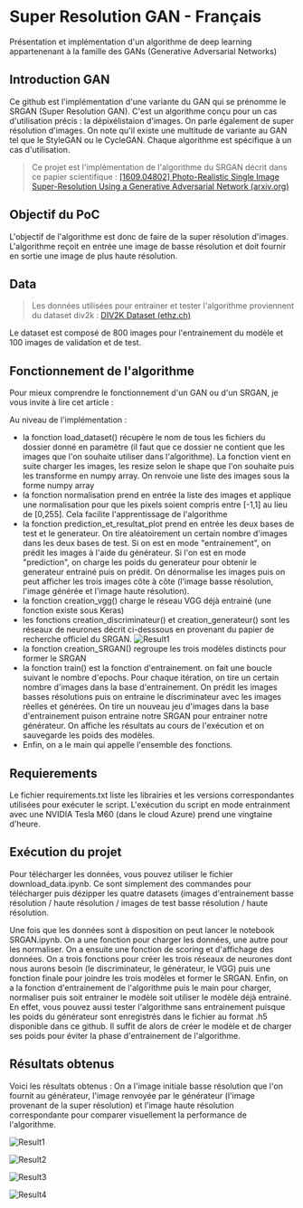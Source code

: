 # Super Resolution GAN - Français

Présentation et implémentation d'un algorithme de deep learning appartenenant à la famille des GANs (Generative Adversarial Networks)

## Introduction GAN

Ce github est l'implémentation d'une variante du GAN qui se prénomme le SRGAN (Super Resolution GAN).  C'est un algorithme conçu pour un cas d'utilisation précis : la dépixélistaion d'images. On parle également de super résolution d'images. On note qu'il existe une multitude de variante au GAN tel que le StyleGAN ou le CycleGAN. Chaque algorithme est spécifique à un cas d'utilisation. 

> Ce projet est l'implémentation de l'algorithme du SRGAN décrit dans ce papier scientifique : [[1609.04802] Photo-Realistic Single Image Super-Resolution Using a Generative Adversarial Network (arxiv.org)](https://arxiv.org/abs/1609.04802)

## Objectif du PoC

L'objectif de l'algorithme est donc de faire de la super résolution d'images. L'algorithme reçoit en entrée une image de basse résolution et doit fournir en sortie une image de plus haute résolution.

## Data

> Les données utilisées pour entrainer et tester l'algorithme proviennent du dataset div2k : [DIV2K Dataset (ethz.ch)](https://data.vision.ee.ethz.ch/cvl/DIV2K/)

Le dataset est composé de 800 images pour l'entrainement du modèle et 100 images de validation et de test.

## Fonctionnement de l'algorithme

Pour mieux comprendre le fonctionnement d'un GAN ou d'un SRGAN, je vous invite à lire cet article :

Au niveau de l'implémentation :

* la fonction load_dataset() récupère le nom de tous les fichiers du dossier donné en paramètre (il faut que ce dossier ne contient que les images que l'on souhaite utiliser dans l'algorithme). La fonction vient en suite charger les images, les resize selon le shape que l'on souhaite puis les transforme en numpy array. On renvoie une liste des images sous la forme numpy array
* la fonction normalisation prend en entrée la liste des images et applique une normalisation pour que les pixels soient compris entre [-1,1] au lieu de [0,255]. Cela facilite l'apprentissage de l'algorithme
* la fonction prediction_et_resultat_plot prend en entrée les deux bases de test et le generateur. On tire aléatoirement un certain nombre d'images dans les deux bases de test. Si on est en mode "entrainement", on prédit les images à l'aide du générateur. Si l'on est en mode "prediction", on charge les poids du generateur pour obtenir le generateur entrainé puis on prédit. On dénormalise les images puis on peut afficher les trois images côte à côte (l'image basse résolution, l'image générée et l'image haute résolution).
* la fonction creation_vgg() charge le réseau VGG déjà entrainé (une fonction existe sous Keras)
* les fonctions creation_discriminateur() et creation_generateur() sont les réseaux de neurones décrit ci-desssous en provenant du papier de recherche officiel du SRGAN.
![Result1](https://github.com/Katalyse/Super-Resolution-GAN-Fr/blob/main/Image_Readme/SRGAN_architecture.png)
* la fonction creation_SRGAN() regroupe les trois modèles distincts pour former le SRGAN
* la fonction train() est la fonction d'entrainement. on fait une boucle suivant le nombre d'epochs. Pour chaque itération, on tire un certain nombre d'images dans la base d'entrainement. On prédit les images basses résolutions puis on entraine le discriminateur avec les images réelles et générées. On tire un nouveau jeu d'images dans la base d'entrainement puison entraine notre SRGAN pour entrainer notre générateur. On affiche les résultats au cours de l'exécution et on sauvegarde les poids des modèles.
* Enfin, on a le main qui appelle l'ensemble des fonctions.

## Requierements

Le fichier requirements.txt liste les librairies et les versions correspondantes utilisées pour exécuter le script. L'exécution du script en mode entrainment avec une NVIDIA Tesla M60 (dans le cloud Azure) prend une vingtaine d'heure.

## Exécution du projet

Pour télécharger les données, vous pouvez utiliser le fichier download_data.ipynb. Ce sont simplement des commandes pour télécharger puis dézipper les quatre datasets (images d'entrainement basse résolution / haute résolution / images de test basse résolution / haute résolution.

Une fois que les données sont à disposition on peut lancer le notebook SRGAN.ipynb. On a une fonction pour charger les données, une autre pour les normaliser. On a ensuite une fonction de scoring et d'affichage des données. On a trois fonctions pour créer les trois réseaux de neurones dont nous aurons besoin (le discriminateur, le générateur, le VGG) puis une fonction finale pour joindre les trois modèles et former le SRGAN. Enfin, on a la fonction d'entrainement de l'algorithme puis le main pour charger, normaliser puis soit entrainer le modèle soit utiliser le modèle déjà entrainé. En effet, vous pouvez aussi tester l'algorithme sans entrainement puisque les poids du générateur sont enregistrés dans le fichier au format .h5 disponible dans ce github. Il suffit de alors de créer le modèle et de charger ses poids pour éviter la phase d'entrainement de l'algorithme.

## Résultats obtenus

Voici les résultats obtenus : On a l'image initiale basse résolution que l'on fournit au générateur, l'image renvoyée par le générateur (l'image provenant de la super résolution) et l'image haute résolution correspondante pour comparer visuellement la performance de l'algorithme.

![Result1](https://github.com/Katalyse/Super-Resolution-GAN-Fr/blob/main/Image_Result/result_image_4.png)

![Result2](https://github.com/Katalyse/Super-Resolution-GAN-Fr/blob/main/Image_Result/result_image_56.png)

![Result3](https://github.com/Katalyse/Super-Resolution-GAN-Fr/blob/main/Image_Result/result_image_57.png)

![Result4](https://github.com/Katalyse/Super-Resolution-GAN-Fr/blob/main/Image_Result/result_image_63.png)
